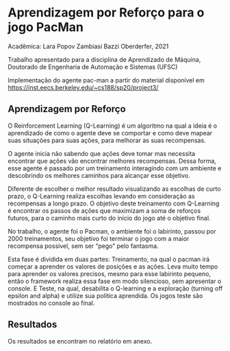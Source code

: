 # Aprendizagem por Reforço para o jogo PacMan

Acadêmica: Lara Popov Zambiasi Bazzi Oberderfer, 2021

Trabalho apresentado para a disciplina de Aprendizado de Máquina, Doutorado de Engenharia de Automação e Sistemas (UFSC)

Implementação do agente pac-man a partir do material disponível em https://inst.eecs.berkeley.edu/~cs188/sp20/project3/

## Aprendizagem por Reforço

O Reinforcement Learning (Q-Learning) é um algoritmo na qual a ideia é o aprendizado de como o agente deve se comportar e como deve mapear suas situações para suas ações, para melhorar as suas recompensas.

O agente inicia não sabendo que ações deve tomar mas necessita encontrar que ações vão encontrar melhores recompensas. Dessa forma, esse agente é passado por um treinamento interagindo com um ambiente e descobrindo os melhores caminhos para alcançar esse objetivo.

Diferente de escolher o melhor resultado visualizando as escolhas de curto prazo, o Q-Learning realiza escolhas levando em consideração as recompensas a longo prazo. O objetivo deste treinamento com Q-Learning é encontrar os passos de ações que maximizam a soma de reforços futuros, para o caminho mais curto do início do jogo até o objetivo final.

No trabalho, o agente foi o Pacman, o ambiente foi o labirinto, passou por 2000 treinamentos, seu objetivo foi terminar o jogo com a maior recompensa possível, sem ser “pego” pelo fantasma.

Esta fase é dividida em duas partes: Treinamento, na qual o pacman irá começar a aprender os valores de posições e as ações. Leva muito tempo para aprender os valores precisos, mesmo para esse labirinto pequeno, então o framework realiza essa fase em modo silencioso, sem apresentar o console. E Teste, na qual, desabilita o Q-learning e a exploração (turning off epsilon and alpha) e utilize sua política aprendida. Os jogos teste são mostrados no console ao final.

## Resultados

Os resultados se encontram no relatório em anexo.
